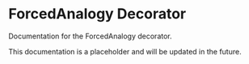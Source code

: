 # ForcedAnalogy Decorator

Documentation for the ForcedAnalogy decorator.

This documentation is a placeholder and will be updated in the future.

